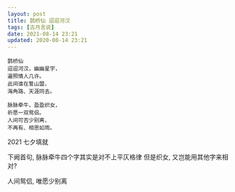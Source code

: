 ```yaml
---
layout: post
title: 鹊桥仙 迢迢河汉
tags: [古月言说]
date: 2021-08-14 23:21
updated: 2020-08-14 23:21
---
```


    鹊桥仙 
    迢迢河汉，幽幽星宇，
    遍照情人几许。
    此间谁在誓山盟，
    海角路、天涯同去。

    脉脉牵牛，盈盈织女，
    祈愿一双鸳侣。
    人间可否少别离，
    不再有、相思如雨。

2021 七夕填就

下阙首句, 脉脉牵牛四个字其实是对不上平仄格律
但是织女, 又岂能用其他字来相对?

人间鸳侣, 唯愿少别离
